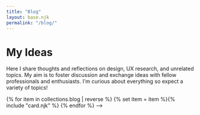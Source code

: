 ```yaml
---
title: "Blog"
layout: base.njk
permalink: "/blog/"
---
```

# My Ideas

Here I share thoughts and reflections on design, UX research, and unrelated topics. My aim is to foster discussion and exchange ideas with fellow professionals and enthusiasts.
I'm curious about everything so expect a variety of topics!

{% for item in collections.blog | reverse %}
  {% set item = item %}{% include "card.njk" %}
{% endfor %} -->
